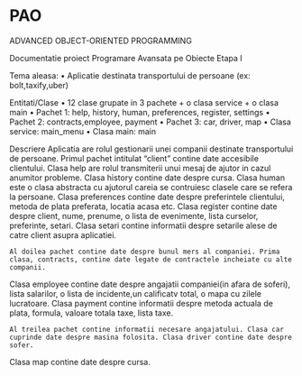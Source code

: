 # PAO
ADVANCED OBJECT-ORIENTED PROGRAMMING

Documentatie proiect Programare Avansata pe Obiecte
Etapa I


Tema aleasa:
•	Aplicatie destinata transportului de persoane (ex: bolt,taxify,uber)

Entitati/Clase
•	12 clase grupate in 3 pachete + o clasa service + o clasa main
•	Pachet 1: help, history, human, preferences, register, settings
•	Pachet 2: contracts,employee, payment
•	Pachet 3: car, driver, map
•	Clasa service: main_menu
•	Clasa main: main

Descriere
	Aplicatia are rolul gestionarii unei companii destinate transportului de persoane. Primul pachet intitulat “client” contine date accesibile clientului. 
  Clasa help are rolul transmiterii unui mesaj de ajutor in cazul anumitor probleme. Clasa history contine date despre cursa. 
  Clasa human este o clasa abstracta cu ajutorul careia se contruiesc clasele care se refera la persoane. 
  Clasa preferences contine date despre preferintele clientului, metoda de plata preferata, locatia acasa etc.
  Clasa register contine date despre client, nume, prenume, o lista de evenimente, lista curselor, preferinte, setari. 
  Clasa setari contine informatii despre setarile alese de catre client asupra aplicatiei.
  
	Al doilea pachet contine date despre bunul mers al companiei. Prima clasa, contracts, contine date legate de contractele incheiate cu alte companii. 
  Clasa employee contine date despre angajatii companiei(in afara de soferi), lista salarilor, o lista de incidente,un calificatv total, o mapa cu zilele lucratoare. 
  Clasa payment contine informatii despre metoda actuala de plata, formula, valoare totala taxe, lista taxe.
  
	Al treilea pachet contine informatii necesare angajatului. Clasa car cuprinde date despre masina folosita. Clasa driver contine date despre sofer. 
  Clasa map contine date despre cursa.
	


